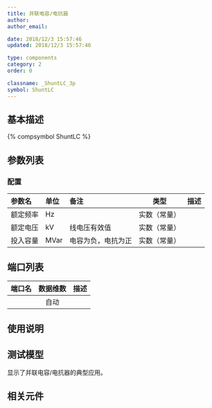 ```yaml
---
title: 并联电容/电抗器
author: 
author_email:

date: 2018/12/3 15:57:46
updated: 2018/12/3 15:57:46

type: components
category: 2
order: 0

classname: _ShuntLC_3p
symbol: ShuntLC
---
```

## 基本描述
{% compsymbol ShuntLC %}

## 参数列表
### 配置
| 参数名 | 单位 | 备注 | 类型 | 描述 |
| :--- | :--- | :--- | :--: | :--- |
| 额定频率 | Hz |  | 实数（常量） |  |
| 额定电压 | kV | 线电压有效值 | 实数（常量） |  |
| 投入容量 | MVar | 电容为负，电抗为正 | 实数（常量） |  |


## 端口列表

| 端口名 | 数据维数 | 描述 |
| :--- | :--:  | :--- |
|  | 自动 | |                   

## 使用说明


## 测试模型
[<test name>](<test link>)显示了并联电容/电抗器的典型应用。

## 相关元件



